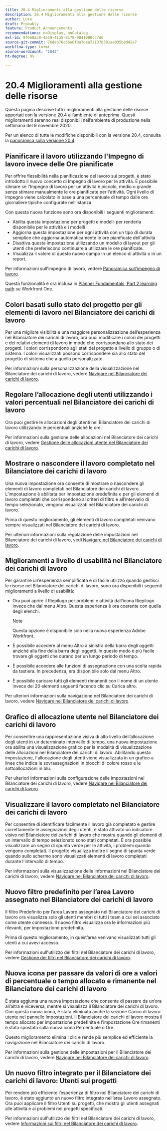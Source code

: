 ```yaml
---
title: 20.4 Miglioramenti alla gestione delle risorse
description: 20.4 Miglioramenti alla gestione delle risorse
author: Luke
draft: Probably
feature: Product Announcements
recommendations: noDisplay, noCatalog
exl-id: 9f660a38-4a59-4135-8178-0841088cc7d6
source-git-commit: 76deb76c66e8f8a7dea721378591ae035b8d42e7
workflow-type: tm+mt
source-wordcount: '1042'
ht-degree: 0%

---
```


# 20.4 Miglioramenti alla gestione delle risorse

Questa pagina descrive tutti i miglioramenti alla gestione delle risorse apportati con la versione 20.4 all’ambiente di anteprima. Questi miglioramenti saranno resi disponibili nell’ambiente di produzione nella settimana del 9 novembre 2020.

Per un elenco di tutte le modifiche disponibili con la versione 20.4, consulta la [panoramica sulla versione 20.4](../../../product-announcements/product-releases/20.4-release-activity/20-4-release-overview.md).

## Pianificare il lavoro utilizzando l&#39;Impegno di lavoro invece delle Ore pianificate

Per offrire flessibilità nella pianificazione del lavoro sui progetti, è stato introdotto il nuovo concetto di Impegno di lavoro per le attività. È possibile stimare se l&#39;Impegno di lavoro per un&#39;attività è piccolo, medio o grande senza stimare manualmente le ore pianificate per l&#39;attività. Ogni livello di impegno viene calcolato in base a una percentuale di tempo dalle ore giornaliere tipiche configurate nell’istanza.

Con questa nuova funzione sono ora disponibili i seguenti miglioramenti:

* Abilita questa impostazione per progetti e modelli per renderla disponibile per le attività e i modelli
* Aggiorna questa impostazione per ogni attività con un tipo di durata semplice che aggiorna automaticamente le ore pianificate dell&#39;attività
* Disattiva questa impostazione utilizzando un modello di layout per gli utenti che preferiscono continuare a utilizzare le ore pianificate.
* Visualizza il valore di questo nuovo campo in un elenco di attività o in un report.

Per informazioni sull&#39;impegno di lavoro, vedere [Panoramica sull&#39;impegno di lavoro](../../../manage-work/tasks/task-information/work-effort.md).

Questa funzionalità è ora inclusa in [Planner Fundamentals, Part 2 learning path](https://one.workfront.com/s/learningpath3/planner-fundamentals-for-the-new-workfront-experience-part-2-plan-a-project-20Y0z000000bm79EAA) su Workfront One.

## Colori basati sullo stato del progetto per gli elementi di lavoro nel Bilanciatore dei carichi di lavoro

Per una migliore visibilità e una maggiore personalizzazione dell’esperienza nel Bilanciatore dei carichi di lavoro, ora puoi modificare i colori dei progetti e dei relativi elementi di lavoro in modo che corrispondano allo stato dei progetti. I colori corrispondono agli stati del progetto a livello di gruppo o di sistema. I colori visualizzati possono corrispondere sia allo stato del progetto di sistema che a quello personalizzato.

Per informazioni sulla personalizzazione della visualizzazione nel Bilanciatore dei carichi di lavoro, vedere [Navigare nel Bilanciatore dei carichi di lavoro](../../../resource-mgmt/workload-balancer/navigate-the-workload-balancer.md).

## Regolare l’allocazione degli utenti utilizzando i valori percentuali nel Bilanciatore dei carichi di lavoro

Ora puoi gestire le allocazioni degli utenti nel Bilanciatore dei carichi di lavoro utilizzando le percentuali anziché le ore.

Per informazioni sulla gestione delle allocazioni nel Bilanciatore dei carichi di lavoro, vedere [Gestione delle allocazioni utente nel Bilanciatore dei carichi di lavoro](../../../resource-mgmt/workload-balancer/manage-user-allocations-workload-balancer.md).

## Mostrare o nascondere il lavoro completato nel Bilanciatore dei carichi di lavoro

Una nuova impostazione ora consente di mostrare o nascondere gli elementi di lavoro completati nel Bilanciatore dei carichi di lavoro. L’impostazione è abilitata per impostazione predefinita e per gli elementi di lavoro completati che corrispondono ai criteri di filtro e all’intervallo di tempo selezionato, vengono visualizzati nel Bilanciatore dei carichi di lavoro.

Prima di questo miglioramento, gli elementi di lavoro completati venivano sempre visualizzati nel Bilanciatore dei carichi di lavoro.

Per ulteriori informazioni sulla regolazione delle impostazioni nel Bilanciatore dei carichi di lavoro, vedi [Navigare nel Bilanciatore dei carichi di lavoro](../../../resource-mgmt/workload-balancer/navigate-the-workload-balancer.md).

## Miglioramenti a livello di usabilità nel Bilanciatore dei carichi di lavoro

Per garantire un’esperienza semplificata e di facile utilizzo quando gestisci le risorse nel Bilanciatore dei carichi di lavoro, sono ora disponibili i seguenti miglioramenti a livello di usabilità:

* Ora puoi aprire il Riepilogo per problemi e attività dall’icona Riepilogo invece che dal menu Altro. Questa esperienza è ora coerente con quella degli elenchi.

  >[!NOTE]
  >
  >Questa opzione è disponibile solo nella nuova esperienza Adobe Workfront.

* È possibile accedere al menu Altro a sinistra della barra degli oggetti anziché alla fine della barra degli oggetti. In questo modo è più facile trovare gli oggetti che durano per un lungo periodo di tempo.
* È possibile accedere alle funzioni di assegnazione con una scelta rapida da tastiera. In precedenza, era disponibile solo dal menu Altro.
* È possibile caricare tutti gli elementi rimanenti con il nome di un utente invece dei 20 elementi seguenti facendo clic su Carica altro.

Per ulteriori informazioni sulla navigazione nel Bilanciatore dei carichi di lavoro, vedere [Navigare nel Bilanciatore dei carichi di lavoro](../../../resource-mgmt/workload-balancer/navigate-the-workload-balancer.md).

## Grafico di allocazione utente nel Bilanciatore dei carichi di lavoro

Per consentire una rappresentazione visiva di alto livello dell’allocazione degli utenti in un determinato intervallo di tempo, una nuova impostazione ora abilita una visualizzazione grafico per la modalità di visualizzazione delle allocazioni nel Bilanciatore dei carichi di lavoro. Abilitando questa impostazione, l&#39;allocazione degli utenti viene visualizzata in un grafico a linee che indica le sovrassegnazioni in blocchi di colore rosso e le sottoallocazioni in blu.

Per ulteriori informazioni sulla configurazione delle impostazioni nel Bilanciatore dei carichi di lavoro, vedere [Navigare nel Bilanciatore dei carichi di lavoro](../../../resource-mgmt/workload-balancer/navigate-the-workload-balancer.md).

## Visualizzare il lavoro completato nel Bilanciatore dei carichi di lavoro

Per consentire di identificare facilmente il lavoro già completato e gestire correttamente le assegnazioni degli utenti, è stato attivato un indicatore visivo nel Bilanciatore dei carichi di lavoro che mostra quando gli elementi di un intervallo di tempo selezionato sono stati completati. È ora possibile visualizzare un segno di spunta verde per le attività, i problemi quando vengono completati. Il progetto visualizza inoltre il segno di spunta verde quando sullo schermo sono visualizzati elementi di lavoro completati durante l&#39;intervallo di tempo.

Per informazioni sulla visualizzazione delle informazioni nel Bilanciatore dei carichi di lavoro, vedere [Navigare nel Bilanciatore dei carichi di lavoro](../../../resource-mgmt/workload-balancer/navigate-the-workload-balancer.md).

## Nuovo filtro predefinito per l’area Lavoro assegnato nel Bilanciatore dei carichi di lavoro

Il filtro Predefinito per l’area Lavoro assegnato nel Bilanciatore dei carichi di lavoro ora visualizza solo gli utenti membri di tutti i team a cui sei associato come utente connesso. Il nuovo filtro visualizza ora le informazioni più rilevanti, per impostazione predefinita.

Prima di questo miglioramento, in quest’area venivano visualizzati tutti gli utenti a cui avevi accesso.

Per informazioni sull&#39;utilizzo dei filtri nel Bilanciatore dei carichi di lavoro, vedere [Gestione dei filtri nel Bilanciatore dei carichi di lavoro](../../../resource-mgmt/workload-balancer/filter-information-workload-balancer.md).

## Nuova icona per passare da valori di ore a valori di percentuale o tempo allocato e rimanente nel Bilanciatore dei carichi di lavoro

È stata aggiunta una nuova impostazione che consente di passare da un’ora all’altra e viceversa, mentre si visualizza il Bilanciatore dei carichi di lavoro. Con questa nuova icona, è stata eliminata anche la sezione Carico di lavoro utente nel pannello Impostazioni. Il Bilanciatore dei carichi di lavoro mostra il tempo allocato per impostazione predefinita e l’impostazione Ore rimanenti è stata spostata sulla nuova icona Percentuale o Ore.

Questo miglioramento elimina i clic e rende più semplice ed efficiente la navigazione nel Bilanciatore dei carichi di lavoro.

Per informazioni sulla gestione delle impostazioni per il Bilanciatore dei carichi di lavoro, vedere [Navigare nel Bilanciatore dei carichi di lavoro](../../../resource-mgmt/workload-balancer/navigate-the-workload-balancer.md).

## Un nuovo filtro integrato per il Bilanciatore dei carichi di lavoro: Utenti sui progetti

Per rendere più efficiente l’esperienza di filtro nel Bilanciatore dei carichi di lavoro, è stato aggiunto un nuovo filtro integrato nell’area Lavoro assegnato. Ora puoi applicare il filtro Utenti su progetti, che mostra gli utenti assegnati alle attività e ai problemi nei progetti specificati.

Per informazioni sull&#39;utilizzo dei filtri nel Bilanciatore dei carichi di lavoro, vedere [Informazioni sui filtri nel Bilanciatore dei carichi di lavoro](../../../resource-mgmt/workload-balancer/filter-information-workload-balancer.md).


